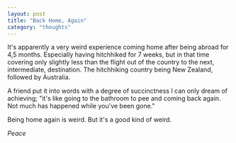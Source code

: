 ```yaml
---
layout: post
title: "Back Home, Again"
category: "thoughts"
---
```

It's apparently a very weird experience coming home after being abroad for 4,5
months. Especially having hitchhiked for 7 weeks, but in that time covering
only slightly less than the flight out of the country to the next,
intermediate, destination. The hitchhiking country being New Zealand, followed
by Australia.

A friend put it into words with a degree of succinctness I can only dream of
achieving; "it's like going to the bathroom to pee and coming back again. Not
much has happened while you've been gone."

Being home again is weird. But it's a good kind of weird.

_Peace_
